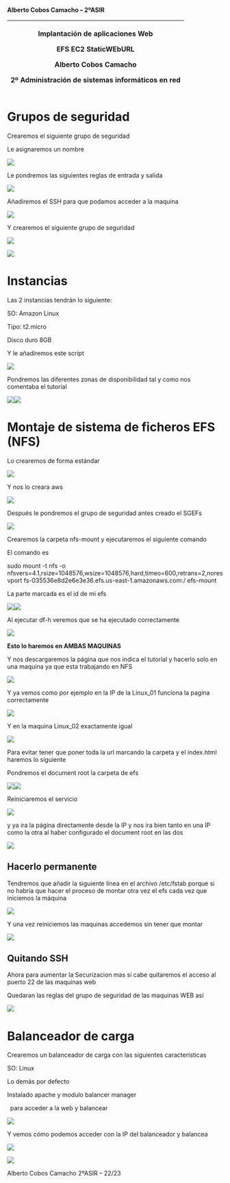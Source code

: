 ﻿**Alberto Cobos Camacho – 2ºASIR** 




|<p>Implantación de aplicaciones Web</p><p></p><p>EFS EC2 StaticWEbURL</p><p></p><p>Alberto Cobos Camacho</p><p>2º Administración de sistemas informáticos en red</p>|
| :-: |







# **Grupos de seguridad**
Crearemos el siguiente grupo de seguridad

Le asignaremos un nombre

![](./imagenes/Aspose.Words.372f1066-45cd-4763-b611-fe329ecbf146.002.png)

Le pondremos las siguientes reglas de entrada y salida

![](./imagenes/Aspose.Words.372f1066-45cd-4763-b611-fe329ecbf146.003.png)

Añadiremos el SSH para que podamos acceder a la maquina

![](./imagenes/Aspose.Words.372f1066-45cd-4763-b611-fe329ecbf146.004.png)


Y crearemos el siguiente grupo de seguridad

![](./imagenes/Aspose.Words.372f1066-45cd-4763-b611-fe329ecbf146.005.png)

![](./imagenes/Aspose.Words.372f1066-45cd-4763-b611-fe329ecbf146.006.png)
# **Instancias**
Las 2 instancias tendrán lo siguiente:

SO: Amazon Linux

Tipo: t2.micro

Disco duro 8GB

Y le añadiremos este script

![](./imagenes/Aspose.Words.372f1066-45cd-4763-b611-fe329ecbf146.007.png)

Pondremos las diferentes zonas de disponibilidad tal y como nos comentaba el tutorial

![](./Aspose.Words.372f1066-45cd-4763-b611-fe329ecbf146.008.png)![](./imagenes/Aspose.Words.372f1066-45cd-4763-b611-fe329ecbf146.009.png)

# **Montaje de sistema de ficheros EFS (NFS)**
Lo crearemos de forma estándar

![](./imagenes/Aspose.Words.372f1066-45cd-4763-b611-fe329ecbf146.010.png)

Y nos lo creara aws

![](./imagenes/Aspose.Words.372f1066-45cd-4763-b611-fe329ecbf146.011.png)



Después le pondremos el grupo de seguridad antes creado el SGEFs

![](./imagenes/Aspose.Words.372f1066-45cd-4763-b611-fe329ecbf146.012.png)

Crearemos la carpeta nfs-mount y ejecutaremos el siguiente comando

El comando es 

sudo mount -t nfs -o nfsvers=4.1,rsize=1048576,wsize=1048576,hard,timeo=600,retrans=2,noresvport fs-035536e8d2e6e3e36.efs.us-east-1.amazonaws.com:/ efs-mount

La parte marcada es el id de mi efs

![](./imagenes/Aspose.Words.372f1066-45cd-4763-b611-fe329ecbf146.013.png)![](Aspose.Words.372f1066-45cd-4763-b611-fe329ecbf146.014.png)



Al ejecutar df-h veremos que se ha ejecutado correctamente

![](./imagenes/Aspose.Words.372f1066-45cd-4763-b611-fe329ecbf146.015.png)

**Esto lo haremos en AMBAS MAQUINAS**

Y nos descargaremos la página que nos indica el tutorial y hacerlo solo en una maquina ya que esta trabajando en NFS

![](./imagenes/Aspose.Words.372f1066-45cd-4763-b611-fe329ecbf146.016.png)

Y ya vemos como por ejemplo en la IP de la Linux\_01 funciona la pagina correctamente

![](./imagenes/Aspose.Words.372f1066-45cd-4763-b611-fe329ecbf146.017.png)



Y en la maquina Linux\_02 exactamente igual

![](./imagenes/Aspose.Words.372f1066-45cd-4763-b611-fe329ecbf146.018.png)

Para evitar tener que poner toda la url marcando la carpeta y el index.html haremos lo siguiente

Pondremos el document root la carpeta de efs

![](./imagenes/Aspose.Words.372f1066-45cd-4763-b611-fe329ecbf146.019.png)![](Aspose.Words.372f1066-45cd-4763-b611-fe329ecbf146.020.png)

Reiniciaremos el servicio 

![](./imagenes/Aspose.Words.372f1066-45cd-4763-b611-fe329ecbf146.021.png)


y ya ira la página directamente desde la IP y nos ira bien tanto en una IP como la otra al haber configurado el document root en las dos

![](./imagenes/Aspose.Words.372f1066-45cd-4763-b611-fe329ecbf146.022.png)

## **Hacerlo permanente**
Tendremos que añadir la siguiente línea en el archivo /etc/fstab porque si no habría que hacer el proceso de montar otra vez el efs cada vez que iniciemos la máquina

![](./imagenes/Aspose.Words.372f1066-45cd-4763-b611-fe329ecbf146.023.png)

Y una vez reiniciemos las maquinas accedemos sin tener que montar 

![](./imagenes/Aspose.Words.372f1066-45cd-4763-b611-fe329ecbf146.024.png)


## **Quitando SSH**
Ahora para aumentar la Securizacion mas si cabe quitaremos el acceso al puerto 22 de las maquinas web

Quedaran las reglas del grupo de seguridad de las maquinas WEB así

![](./imagenes/Aspose.Words.372f1066-45cd-4763-b611-fe329ecbf146.025.png)

# **Balanceador de carga**
Crearemos un balanceador de carga con las siguientes características

SO: Linux

Lo demás por defecto

Instalado apache y modulo balancer manager

` `para acceder a la web y balancear

![](./imagenes/Aspose.Words.372f1066-45cd-4763-b611-fe329ecbf146.026.png)



Y vemos cómo podemos acceder con la IP del balanceador y balancea

![](./imagenes/Aspose.Words.372f1066-45cd-4763-b611-fe329ecbf146.027.png)

![](./imagenes/Aspose.Words.372f1066-45cd-4763-b611-fe329ecbf146.028.png)





Alberto Cobos Camacho		       2ºASIR – 22/23
